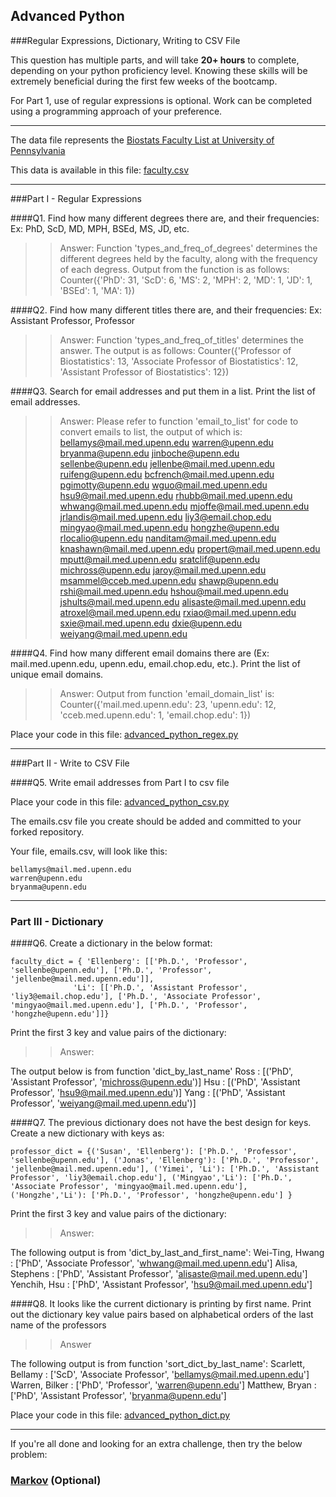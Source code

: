 ## Advanced Python    

###Regular Expressions, Dictionary, Writing to CSV File  

This question has multiple parts, and will take **20+ hours** to complete, depending on your python proficiency level.  Knowing these skills will be extremely beneficial during the first few weeks of the bootcamp.

For Part 1, use of regular expressions is optional.  Work can be completed using a programming approach of your preference. 

---

The data file represents the [Biostats Faculty List at University of Pennsylvania](http://www.med.upenn.edu/cceb/biostat/faculty.shtml)

This data is available in this file:  [faculty.csv](python/faculty.csv)

--- 

###Part I - Regular Expressions  


####Q1. Find how many different degrees there are, and their frequencies: Ex:  PhD, ScD, MD, MPH, BSEd, MS, JD, etc.

>> Answer:
Function 'types_and_freq_of_degrees' determines the different degrees held by the faculty, along with the frequency of each degress. Output from the function is as follows:
Counter({'PhD': 31, 'ScD': 6, 'MS': 2, 'MPH': 2, 'MD': 1, 'JD': 1, 'BSEd': 1, 'MA': 1})


####Q2. Find how many different titles there are, and their frequencies:  Ex:  Assistant Professor, Professor

>> Answer:
Function 'types_and_freq_of_titles' determines the answer. The output is as follows:
Counter({'Professor of Biostatistics': 13, 'Associate Professor of Biostatistics': 12, 'Assistant Professor of Biostatistics': 12})


####Q3. Search for email addresses and put them in a list.  Print the list of email addresses.

>> Answer:
Please refer to function 'email_to_list' for code to convert emails to list, the output of which is:
bellamys@mail.med.upenn.edu
warren@upenn.edu
bryanma@upenn.edu
jinboche@upenn.edu
sellenbe@upenn.edu
jellenbe@mail.med.upenn.edu
ruifeng@upenn.edu
bcfrench@mail.med.upenn.edu
pgimotty@upenn.edu
wguo@mail.med.upenn.edu
hsu9@mail.med.upenn.edu
rhubb@mail.med.upenn.edu
whwang@mail.med.upenn.edu
mjoffe@mail.med.upenn.edu
jrlandis@mail.med.upenn.edu
liy3@email.chop.edu
mingyao@mail.med.upenn.edu
hongzhe@upenn.edu
rlocalio@upenn.edu
nanditam@mail.med.upenn.edu
knashawn@mail.med.upenn.edu
propert@mail.med.upenn.edu
mputt@mail.med.upenn.edu
sratclif@upenn.edu
michross@upenn.edu
jaroy@mail.med.upenn.edu
msammel@cceb.med.upenn.edu
shawp@upenn.edu
rshi@mail.med.upenn.edu
hshou@mail.med.upenn.edu
jshults@mail.med.upenn.edu
alisaste@mail.med.upenn.edu
atroxel@mail.med.upenn.edu
rxiao@mail.med.upenn.edu
sxie@mail.med.upenn.edu
dxie@upenn.edu
weiyang@mail.med.upenn.edu


####Q4. Find how many different email domains there are (Ex:  mail.med.upenn.edu, upenn.edu, email.chop.edu, etc.).  Print the list of unique email domains.

>> Answer:
Output from function 'email_domain_list' is:
Counter({'mail.med.upenn.edu': 23, 'upenn.edu': 12, 'cceb.med.upenn.edu': 1, 'email.chop.edu': 1})

Place your code in this file: [advanced_python_regex.py](python/advanced_python_regex.py)

---

###Part II - Write to CSV File

####Q5.  Write email addresses from Part I to csv file

Place your code in this file: [advanced_python_csv.py](python/advanced_python_csv.py)

The emails.csv file you create should be added and committed to your forked repository.

Your file, emails.csv, will look like this:
```
bellamys@mail.med.upenn.edu
warren@upenn.edu
bryanma@upenn.edu
```

---

### Part III - Dictionary

####Q6.  Create a dictionary in the below format:
```
faculty_dict = { 'Ellenberg': [['Ph.D.', 'Professor', 'sellenbe@upenn.edu'], ['Ph.D.', 'Professor', 'jellenbe@mail.med.upenn.edu']],
              'Li': [['Ph.D.', 'Assistant Professor', 'liy3@email.chop.edu'], ['Ph.D.', 'Associate Professor', 'mingyao@mail.med.upenn.edu'], ['Ph.D.', 'Professor', 'hongzhe@upenn.edu']]}
```
Print the first 3 key and value pairs of the dictionary:

>> Answer:

The output below is from function 'dict_by_last_name'
Ross :  [('PhD', 'Assistant Professor', 'michross@upenn.edu')]
Hsu :  [('PhD', 'Assistant Professor', 'hsu9@mail.med.upenn.edu')]
Yang :  [('PhD', 'Assistant Professor', 'weiyang@mail.med.upenn.edu')]

####Q7.  The previous dictionary does not have the best design for keys.  Create a new dictionary with keys as:

```
professor_dict = {('Susan', 'Ellenberg'): ['Ph.D.', 'Professor', 'sellenbe@upenn.edu'], ('Jonas', 'Ellenberg'): ['Ph.D.', 'Professor', 'jellenbe@mail.med.upenn.edu'], ('Yimei', 'Li'): ['Ph.D.', 'Assistant Professor', 'liy3@email.chop.edu'], ('Mingyao','Li'): ['Ph.D.', 'Associate Professor', 'mingyao@mail.med.upenn.edu'], ('Hongzhe','Li'): ['Ph.D.', 'Professor', 'hongzhe@upenn.edu'] }
```

Print the first 3 key and value pairs of the dictionary:

>> Answer:

The following output is from 'dict_by_last_and_first_name':
Wei-Ting, Hwang :  ['PhD', 'Associate Professor', 'whwang@mail.med.upenn.edu']
Alisa, Stephens :  ['PhD', 'Assistant Professor', 'alisaste@mail.med.upenn.edu']
Yenchih, Hsu :  ['PhD', 'Assistant Professor', 'hsu9@mail.med.upenn.edu']

####Q8.  It looks like the current dictionary is printing by first name.  Print out the dictionary key value pairs based on alphabetical orders of the last name of the professors

>> Answer

The following output is from function 'sort_dict_by_last_name':
Scarlett, Bellamy :  ['ScD', 'Associate Professor', 'bellamys@mail.med.upenn.edu']
Warren, Bilker :  ['PhD', 'Professor', 'warren@upenn.edu']
Matthew, Bryan :  ['PhD', 'Assistant Professor', 'bryanma@upenn.edu']

Place your code in this file: [advanced_python_dict.py](python/advanced_python_dict.py)

--- 

If you're all done and looking for an extra challenge, then try the below problem:  

### [Markov](python/markov.py) (Optional)

